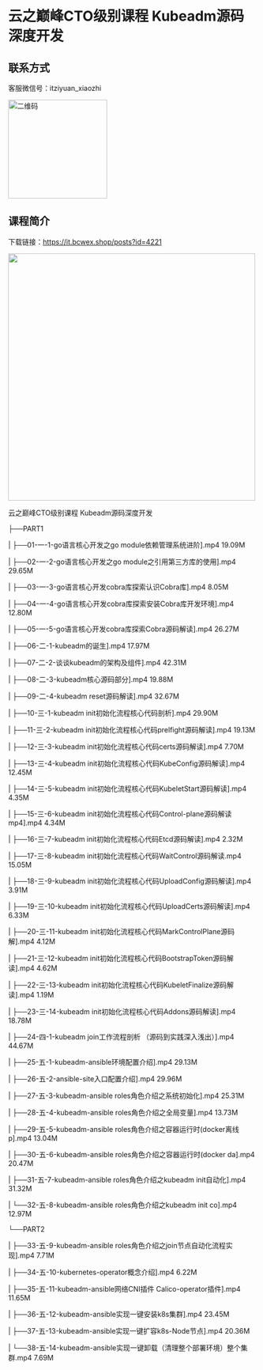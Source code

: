 # 云之巅峰CTO级别课程 Kubeadm源码深度开发

## 联系方式

客服微信号：itziyuan_xiaozhi

<img src="https://ziyuanyun.oss-cn-guangzhou.aliyuncs.com/common/20240614073449/666b82192834a.jpg" width="200" height="200" alt="二维码">

## 课程简介

下载链接：https://it.bcwex.shop/posts?id=4221

<img src="https://ziyuanyun.oss-cn-guangzhou.aliyuncs.com/yun/20240703073825/66848f716f089.jpg" width="500" alt="">

  

 云之巅峰CTO级别课程 Kubeadm源码深度开发

 ├──PART1

 | ├──01-一-1-go语言核心开发之go module依赖管理系统进阶].mp4 19.09M

 | ├──02-一-2-go语言核心开发之go module之引用第三方库的使用].mp4 29.65M

 | ├──03-一-3-go语言核心开发cobra库探索认识Cobra库].mp4 8.05M

 | ├──04-一-4-go语言核心开发cobra库探索安装Cobra库开发环境].mp4 12.80M

 | ├──05-一-5-go语言核心开发cobra库探索Cobra源码解读].mp4 26.27M

 | ├──06-二-1-kubeadm的诞生].mp4 17.97M

 | ├──07-二-2-谈谈kubeadm的架构及组件].mp4 42.31M

 | ├──08-二-3-kubeadm核心源码部分].mp4 19.88M

 | ├──09-二-4-kubeadm reset源码解读].mp4 32.67M

 | ├──10-三-1-kubeadm init初始化流程核心代码剖析].mp4 29.90M

 | ├──11-三-2-kubeadm init初始化流程核心代码prelfight源码解读].mp4 19.13M

 | ├──12-三-3-kubeadm init初始化流程核心代码certs源码解读].mp4 7.70M

 | ├──13-三-4-kubeadm init初始化流程核心代码KubeConfig源码解读].mp4 12.45M

 | ├──14-三-5-kubeadm init初始化流程核心代码KubeletStart源码解读].mp4 4.35M

 | ├──15-三-6-kubeadm init初始化流程核心代码Control-plane源码解读mp4].mp4 4.34M

 | ├──16-三-7-kubeadm init初始化流程核心代码Etcd源码解读].mp4 2.32M

 | ├──17-三-8-kubeadm init初始化流程核心代码WaitControl源码解读.mp4 15.05M

 | ├──18-三-9-kubeadm init初始化流程核心代码UploadConfig源码解读].mp4 3.91M

 | ├──19-三-10-kubeadm init初始化流程核心代码UploadCerts源码解读].mp4 6.33M

 | ├──20-三-11-kubeadm init初始化流程核心代码MarkControlPlane源码解].mp4 4.12M

 | ├──21-三-12-kubeadm init初始化流程核心代码BootstrapToken源码解读].mp4 4.62M

 | ├──22-三-13-kubeadm init初始化流程核心代码KubeletFinalize源码解读].mp4 1.19M

 | ├──23-三-14-kubeadm init初始化流程核心代码Addons源码解读].mp4 18.78M

 | ├──24-四-1-kubeadm join工作流程剖析 （源码到实践深入浅出）].mp4 44.67M

 | ├──25-五-1-kubeadm-ansible环境配置介绍].mp4 29.13M

 | ├──26-五-2-ansible-site入口配置介绍].mp4 29.96M

 | ├──27-五-3-kubeadm-ansible roles角色介绍之系统初始化].mp4 25.31M

 | ├──28-五-4-kubeadm-ansible roles角色介绍之全局变量].mp4 13.73M

 | ├──29-五-5-kubeadm-ansible roles角色介绍之容器运行时(docker离线p].mp4 13.04M

 | ├──30-五-6-kubeadm-ansible roles角色介绍之容器运行时(docker da].mp4 20.47M

 | ├──31-五-7-kubeadm-ansible roles角色介绍之kubeadm init自动化].mp4 31.32M

 | └──32-五-8-kubeadm-ansible roles角色介绍之kubeadm init co].mp4 12.97M

 └──PART2

 | ├──33-五-9-kubeadm-ansible roles角色介绍之join节点自动化流程实现].mp4 7.71M

 | ├──34-五-10-kubernetes-operator概念介绍].mp4 6.22M

 | ├──35-五-11-kubeadm-ansible网络CNI插件 Calico-operator插件].mp4 11.65M

 | ├──36-五-12-kubeadm-ansible实现一键安装k8s集群].mp4 23.45M

 | ├──37-五-13-kubeadm-ansible实现一键扩容k8s-Node节点].mp4 20.36M

 | └──38-五-14-kubeadm-ansible实现一键卸载（清理整个部署环境）整个集群.mp4 7.69M

  